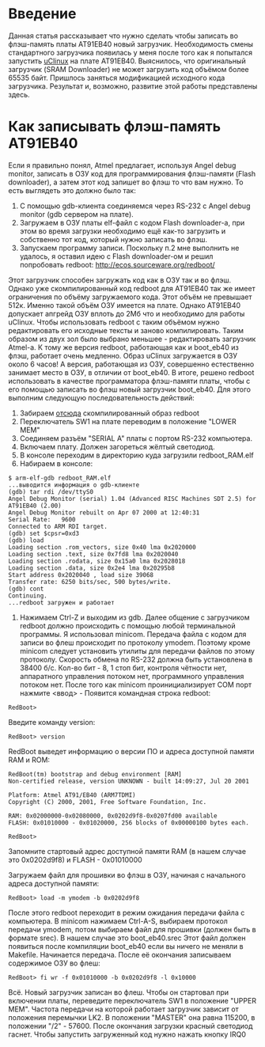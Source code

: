 # Введение #

Данная статья рассказывает что нужно сделать чтобы записать во флэш-память платы AT91EB40 новый загрузчик.
Необходимость смены стандартного загрузчика появилась у меня после того как я попытался запустить [uClinux](http://www.uclinux.org) на плате AT91EB40. Выяснилось, что оригинальный загрузчик (SRAM Downloader) не может загрузить код объёмом более 65535 байт. Пришлось заняться модификацией исходного кода загрузчика. Результат и, возможно, развитие этой работы представлены здесь.

# Как записывать флэш-память AT91EB40 #

Если я правильно понял, Atmel предлагает, используя Angel debug monitor, записать в ОЗУ код для программирования флэш-памяти (Flash downloader), а затем этот код запишет во флэш то что вам нужно. То есть выглядеть это должно было так:
  1. С помощью gdb-клиента соединяемся через RS-232 с Angel debug monitor (gdb сервером на плате).
  1. Загружаем в ОЗУ платы elf-файл с кодом Flash downloader-а, при этом во время загрузки необходимо ещё как-то загрузить и собственно тот код, который нужно записать во флэш.
  1. Запускаем программу записи.
Поскольку п.2 мне выполнить не удалось, я оставил идею с Flash downloader-ом и решил попробовать redboot:
http://ecos.sourceware.org/redboot/

Этот загрузчик способен загружать код как в ОЗУ так и во флэш. Однако уже скомпилированный код redboot для AT91EB40 так же имеет ограничения по объёму загружаемого кода. Этот объём не превышает 512к. Именно такой объём ОЗУ имеется на плате. Однако AT91EB40 допускает апгрейд ОЗУ вплоть до 2Мб что и необходимо для работы uClinux. Чтобы использовать redboot с таким объёмом нужно редактировать его исходные тексты и заново компилировать. Таким образом из двух зол было выбрано меньшее - редактировать загрузчик Atmel-а. К тому же версия redboot, работающая как и boot\_eb40 из флэш, работает очень медленно. Образ uClinux загружается в ОЗУ около 6 часов! А версия, работающая из ОЗУ, совершенно естественно занимает место в ОЗУ, в отличии от boot\_eb40.
В итоге, решено redboot использовать в качестве программатора флэш-памяти платы, чтобы с его помощью записать во флэш новый загрузчик boot\_eb40. Для этого выполним следующую последовательность действий:

  1. Забираем [отсюда](http://ecos.sourceware.org/ecos/boards/redbootbins/at91eb40/redboot_RAM.elf) скомпилированный образ redboot
  1. Переключатель SW1 на плате переводим в положение "LOWER MEM"
  1. Соединяем разъём "SERIAL A" платы с портом RS-232 компьютера.
  1. Включаем плату. Должен загореться жёлтый светодиод.
  1. В консоле переходим в директорию куда загрузили redboot\_RAM.elf
  1. Набираем в консоле:
```
$ arm-elf-gdb redboot_RAM.elf
...выводится информация о gdb-клиенте
(gdb) tar rdi /dev/ttyS0
Angel Debug Monitor (serial) 1.04 (Advanced RISC Machines SDT 2.5) for
AT91EB40 (2.00)
Angel Debug Monitor rebuilt on Apr 07 2000 at 12:40:31
Serial Rate:   9600
Connected to ARM RDI target.
(gdb) set $cpsr=0xd3
(gdb) load
Loading section .rom_vectors, size 0x40 lma 0x2020000
Loading section .text, size 0x7fd8 lma 0x2020040
Loading section .rodata, size 0x15a0 lma 0x2028018
Loading section .data, size 0x2e4 lma 0x20295b8
Start address 0x2020040 , load size 39068
Transfer rate: 6250 bits/sec, 500 bytes/write.
(gdb) cont
Continuing.
...redboot загружен и работает
```
  1. Нажимаем Ctrl-Z и выходим из gdb.
Далее общение с загрузчиком redboot должно происходить с помощью любой терминальной программы. Я использовал minicom. Передача файла с кодом для записи во флеш происходит по протоколу ymodem. Поэтому кроме minicom следует установить утилиты для передачи файлов по этому протоколу. Скорость обмена по RS-232 должна быть установлена в 38400 б/с. Кол-во бит - 8, 1 стоп бит, контроля чётности нет, аппаратного управления потоком нет, программного управления потоком нет. После того как minicom проинициализирует COM порт нажмите <ввод> - Появится командная строка redboot:
```
RedBoot>
```
Введите команду version:
```
RedBoot> version
```
RedBoot выведет информацию о версии ПО и адреса доступной памяти RAM и ROM:
```
RedBoot(tm) bootstrap and debug environment [RAM]
Non-certified release, version UNKNOWN - built 14:09:27, Jul 20 2001

Platform: Atmel AT91/EB40 (ARM7TDMI)
Copyright (C) 2000, 2001, Free Software Foundation, Inc.

RAM: 0x02000000-0x02080000, 0x0202d9f8-0x0207fd00 available
FLASH: 0x01010000 - 0x01020000, 256 blocks of 0x00000100 bytes each.

RedBoot>
```
Запомните стартовый адрес доступной памяти RAM (в нашем случае это 0x0202d9f8) и FLASH - 0x01010000

Загружаем файл для прошивки во флэш в ОЗУ, начиная с начального адреса доступной памяти:
```
RedBoot> load -m ymodem -b 0x0202d9f8
```
После этого redboot переходит в режим ожидания передачи файла с компьютера. В minicom нажимаем Ctrl-A-S, выбираем протокол передачи ymodem, потом выбираем файл для прошивки (должен быть в формате srec). В нашем случае это boot\_eb40.srec Этот файл должен появиться после компиляции boot\_eb40 если вы ничего не меняли в Makefile. Начинается передача. После её окончания записываем содержимое ОЗУ во флеш:
```
RedBoot> fi wr -f 0x01010000 -b 0x0202d9f8 -l 0x10000
```
Всё. Новый загрузчик записан во флеш. Чтобы он стартовал при включении платы, переведите переключатель SW1 в положение "UPPER MEM". Частота передачи на которой работает загрузчик зависит от положения перемычки LK2. В положении "MASTER" она равна 115200, в положении "/2" - 57600. После окончания загрузки красный светодиод гаснет. Чтобы запустить загруженный код нужно нажать кнопку IRQ0